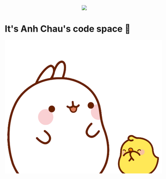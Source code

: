 <div id="header" align="center">
  <img src="https://tenor.com/view/tumblr-gif-7847564" width="100"/>
</div>

# It's Anh Chau's code space 👋

![hi](molang.gif)

<!--
**anh-8922/anh-8922** is a ✨ _special_ ✨ repository because its `README.md` (this file) appears on your GitHub profile.

Here are some ideas to get you started:

- 🔭 I’m currently working on ...
- 🌱 I’m currently learning ...
- 👯 I’m looking to collaborate on ...
- 🤔 I’m looking for help with ...
- 💬 Ask me about ...
- 📫 How to reach me: ...
- 😄 Pronouns: ...
- ⚡ Fun fact: ...
-->
